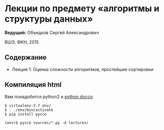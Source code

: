 # Лекции по предмету «алгоритмы и структуры данных»

 __Ведущий:__ Объедков Сергей Александрович

ВШЭ, ФКН, 2015


## Содержание

 *  Лекция 1: Оценка сложности алгоритмов, простейшие сортировки


## Компиляция html

Вам понадобится python2 и [python docco](https://github.com/fitzgen/pycco).

    $ virtualenv-2.7 env/
    $ . ./env/bin/activate
    $ pip install pycco

    (env)$ pycco sources/*.py -d lectures/


